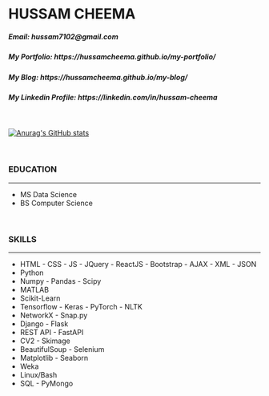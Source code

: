 <h1>HUSSAM CHEEMA</h1>
<h5>Email: hussam7102@gmail.com</h5>
<h5>My Portfolio: https://hussamcheema.github.io/my-portfolio/</h5>
<h5>My Blog: https://hussamcheema.github.io/my-blog/</h5>
<h5>My Linkedin Profile: https://linkedin.com/in/hussam-cheema</h5>

<br>

[![Anurag's GitHub stats](https://github-readme-stats.vercel.app/api?username=HussamCheema&show_icons=true&theme=tokyonight)](https://github.com/anuraghazra/github-readme-stats)

<br>

<h3>EDUCATION</h3><hr>
<ul>
	<li>MS Data Science</li>
	<li>BS Computer Science</li>
</ul>
<br>

<h3>SKILLS</h3><hr>
<ul>
	<li>HTML - CSS - JS - JQuery - ReactJS - Bootstrap - AJAX - XML - JSON</li>
	<li>Python</li>
	<li>Numpy - Pandas - Scipy</li>
	<li>MATLAB</li>
	<li>Scikit-Learn</li>
	<li>Tensorflow - Keras - PyTorch - NLTK</li>
	<li>NetworkX - Snap.py</li>
	<li>Django - Flask</li>
	<li>REST API - FastAPI</li>
	<li>CV2 - Skimage</li>
	<li>BeautifulSoup - Selenium</li>
	<li>Matplotlib - Seaborn</li>
	<li>Weka</li>
	<li>Linux/Bash</li>
	<li>SQL - PyMongo</li>
</ul>
<br>

